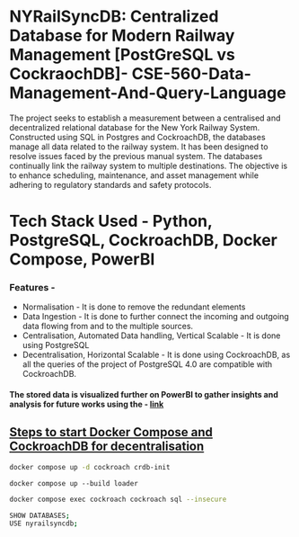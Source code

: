 # NYRailSyncDB: Centralized Database for Modern Railway Management [PostGreSQL vs CockraochDB]- CSE-560-Data-Management-And-Query-Language

The project seeks to establish a measurement between a centralised and decentralized relational database for the New York Railway System. Constructed using SQL in Postgres and CockroachDB, the databases manage all data related to the railway system. It has been designed to resolve issues faced by the previous manual system. The databases continually link the railway system to multiple destinations. The objective is to enhance scheduling, maintenance, and asset management while adhering to regulatory standards and safety protocols.


# Tech Stack Used - Python, PostgreSQL, CockroachDB, Docker Compose, PowerBI

### Features -

- Normalisation - It is done to remove the redundant elements
- Data Ingestion - It is done to further connect the incoming and outgoing data flowing from and to the multiple sources.
- Centralisation, Automated Data handling, Vertical Scalable - It is done using PostgreSQL
- Decentralisation, Horizontal Scalable - It is done using CockroachDB, as all the queries of the project of PostgreSQL 4.0 are compatible with CockroachDB. 

#### The stored data is visualized further on PowerBI to gather insights and analysis for future works using the - <a href="https://app.powerbi.com/signin#code=1.AUYAikpGlu34sUCZ4l9rUKICUA8BHIdhXrFPg6yYYQp-kRDxALxGAA.AgABBAIAAABVrSpeuWamRam2jAF1XRQEAwDs_wUA9P_gKXniUA5nTTL3JoqxKAZ6dP18T8nuLDyJynDobU-k5QIKD868aSmySEBQjwyucnB0Yw675dG_emxEHUPTCOe2Fbgb2IpFXxKafjoSt_vYKkII6T4m-IWarULKbnBvumkPRaNdPxjh2GZx9R2jhmAE49b4iDZbskCpIbWSYDSPJHkyNvYetatd68kWxp9h4d28ZoqmoRR-lE9x5_E-I7__S4JdfN3PmQUDKM1rKgbNGWeiB91EIZq0VoDYOaI6q3TiSVgugFFqe9i-UpPczpgwYm7dU8XadePqb57AWvfFFYZkUvbaIVKbQH8wjOih_eI8f_XNy7-DF71BpTHZhw8cMCfzdFW7HRxaCm_yk7Th9M4tPP-GS5-aIGkOhdUS799FXZWOewr5S0z0uiC6RadDCDghqvkjeRcUu4_LcWUIfgx2Xv0tKCSWQ4YYUN2ydEynduwMpknSmUS74bDJVDYJe-9ThbEVg5wqNSGi9OlLGGHDpk7hBLHJkoQHzxmxztRwJPFdLi0rM_Pwk1OTJK3N2-5AqCOBO801rEPqcFShpM4Lq1MVkuy91PsezW9Hyy-UqVwzrbZa1Qh75cM76I2tEFL8giBCbqXGlhhAvZE_9I7t4HAG32V5QZmuM6bf2nLHnEIU0ewKhvj8BYjKIKE8y1IdlpsJjpfBXFPRzov8h_zKLQMEybkaZwzO1fCDc4FU4Nk02Wo-FyCGmdXX3NgWZF-ksFHQ0grjV9jV7dz9JguhYT1AH_l1gXmIskm0fSQziaKe5-k5w9vUJdt2y_cwYp483kXqkt-feSOYLe0gZfTGtqhmUZuzPmhuTn0WkrOwyosyeWUVAICvqLFn99fkExvPnN6zea3pamO1Z6jZzxqA7vTCXxzWo8H5Vygd2Jomkuccoj5q0NDj2XpxWngmDa3t&client_info=eyJ1aWQiOiIxYTZmMmZlNi1iMmMwLTRmZDItODExMS1lNzA2YTM2MmFlZTgiLCJ1dGlkIjoiOTY0NjRhOGEtZjhlZC00MGIxLTk5ZTItNWY2YjUwYTIwMjUwIn0&state=eyJpZCI6IjQ4NDIyZGFkLWQyYmYtNDdkNS1iM2I5LWU5MjhmM2M2MGRkNiIsIm1ldGEiOnsiaW50ZXJhY3Rpb25UeXBlIjoicmVkaXJlY3QifX0%3d%7c1736447405021.5999%3b1736447405022.3%3b1736447404290.2&session_state=ad8489a0-1587-44c3-bfaf-93b024944a74&correlation_id=9529244a-d075-41d4-8aee-1b2ff7646013" target="_blank">link<href/>



## Steps to start Docker Compose and CockroachDB for decentralisation

```bash
docker compose up -d cockroach crdb-init
```

```
docker compose up --build loader
```
```bash
docker compose exec cockroach cockroach sql --insecure
```
```bash
SHOW DATABASES;
USE nyrailsyncdb;
```

